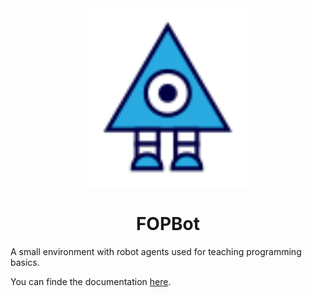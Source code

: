 <div align="center">
    <img src="logo-icon.svg" align="float" width="50%" alt="jagr logo">
    <h1>FOPBot</h1>
</div>

A small environment with robot agents used for teaching programming basics.

You can finde the documentation [here](https://tudalgo.github.io/fopbot/index.html).
